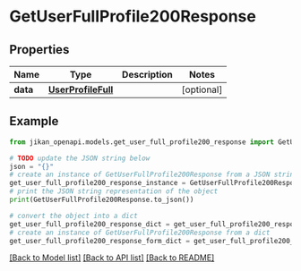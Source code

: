 # GetUserFullProfile200Response


## Properties

Name | Type | Description | Notes
------------ | ------------- | ------------- | -------------
**data** | [**UserProfileFull**](UserProfileFull.md) |  | [optional] 

## Example

```python
from jikan_openapi.models.get_user_full_profile200_response import GetUserFullProfile200Response

# TODO update the JSON string below
json = "{}"
# create an instance of GetUserFullProfile200Response from a JSON string
get_user_full_profile200_response_instance = GetUserFullProfile200Response.from_json(json)
# print the JSON string representation of the object
print(GetUserFullProfile200Response.to_json())

# convert the object into a dict
get_user_full_profile200_response_dict = get_user_full_profile200_response_instance.to_dict()
# create an instance of GetUserFullProfile200Response from a dict
get_user_full_profile200_response_form_dict = get_user_full_profile200_response.from_dict(get_user_full_profile200_response_dict)
```
[[Back to Model list]](../README.md#documentation-for-models) [[Back to API list]](../README.md#documentation-for-api-endpoints) [[Back to README]](../README.md)


